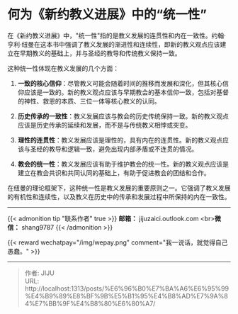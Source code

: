 # 何为《新约教义进展》中的“统一性”

在《新约教义进展》中，&#34;统一性&#34;指的是教义发展的连贯性和内在一致性。约翰·亨利·纽曼在这本书中强调了教义发展的渐进性和连续性，即新的教义观点应该建立在早期教义的基础上，并与圣经的教导和传统教义保持一致。

这种统一性体现在教义发展的几个方面：

1. **一致的核心信仰**：尽管教义可能会随着时间的推移而发展和深化，但其核心信仰应该是一致的。新的教义观点应该与早期教会的基本信仰一致，包括对基督的神性、救恩的本质、三位一体等核心教义的认同。
    
2. **历史传承的一致性**：教义发展应该与教会的历史传统保持一致。新的教义观点应该是历史传承的延续和发展，而不是与传统教义相悖或突变。
    
3. **理性的连贯性**：教义发展应该是理性的，具有内在的连贯性。新的教义观点应该与圣经的教导和逻辑一致，避免出现内部矛盾或不连贯的情况。
    
4. **教会的统一性**：教义发展应该有助于维护教会的统一性。新的教义观点应该是建立在教会共识和共同认同的基础上，有助于促进教会的团结和合作。
    

在纽曼的理论框架下，这种统一性是教义发展的重要原则之一。它强调了教义发展的有机性和连续性，以及教义在历史中的传承和发展过程中所保持的内在一致性。



----
{{&lt; admonition tip &#34;联系作者&#34; true &gt;}}
**邮箱：** jijuzaici.outlook.com
&lt;br&gt;**微信：** shang9787
{{&lt; /admonition &gt;}}

{{&lt; reward wechatpay=&#34;/img/wepay.png&#34; comment=&#34;我一说话，就觉得自己愚蠢。&#34; &gt;}}


---

> 作者: JIJU  
> URL: http://localhost:1313/posts/%E6%96%B0%E7%BA%A6%E6%95%99%E4%B9%89%E8%BF%9B%E5%B1%95%E4%B8%AD%E7%9A%84%E7%BB%9F%E4%B8%80%E6%80%A7/  

